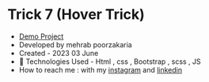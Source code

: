 # Trick 7 (Hover Trick)



- [Demo Project](https://mmehrab-pz.github.io/trick-7/)
- Developed by mehrab poorzakaria
- Created - 2023 03 June
- 🤖 Technologies Used - Html , css , Bootstrap , scss , JS
- How to reach me : with my
[instagram](https://www.instagram.com/mehrab.poorzakaria_web/) and
[linkedin](https://www.linkedin.com/in/mehrab-poorzakaria-1b2492237/)
